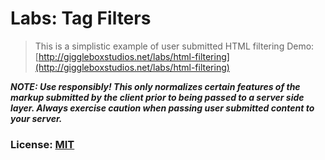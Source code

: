 # Labs: Tag Filters

> This is a simplistic example of user submitted HTML filtering
> Demo: [http://giggleboxstudios.net/labs/html-filtering](http://giggleboxstudios.net/labs/html-filtering)

_**NOTE: Use responsibly! This only normalizes certain features of the markup submitted by the client prior to being passed to a server side layer. Always exercise caution when passing user submitted content to your server.**_


### License: [MIT](https://github.com/giggleboxstudios/labs-html-filtering/blob/master/license)
